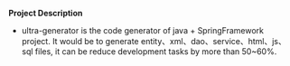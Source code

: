 **Project Description** 
- ultra-generator is the code generator of java + SpringFramework project. It would be to generate entity、xml、dao、service、html、js、sql files, it can be reduce development tasks by more than 50~60%.
<br> 
